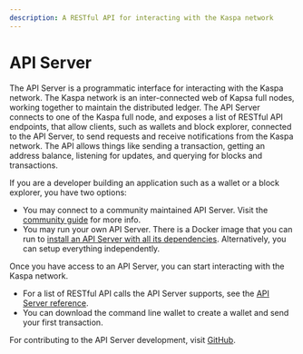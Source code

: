 ```yaml
---
description: A RESTful API for interacting with the Kaspa network
---
```


# API Server

The API Server is a programmatic interface for interacting with the Kaspa network. The Kaspa network is an inter-connected web of Kapsa full nodes, working together to maintain the distributed ledger. The API Server connects to one of the Kaspa full node, and exposes a list of RESTful API endpoints, that allow clients, such as wallets and block explorer, connected to the API Server, to send requests and receive notifications from the Kaspa network. The API allows things like sending a transaction, getting an address balance, listening for updates, and querying for blocks and transactions.

If you are a developer building an application such as a wallet or a block explorer, you have two options:

* You may connect to a community maintained API Server. Visit the [community guide](../../community/community-guide.md) for more info.
* You may run your own API Server. There is a Docker image that you can run to [install an API Server with all its dependencies](api-server-setup-using-docker.md). Alternatively, you can setup everything independently.

Once you have access to an API Server, you can start interacting with the Kaspa network.

* For a list of RESTful API calls the API Server supports, see the [API Server reference](./).
* You can download the command line wallet to create a wallet and send your first transaction.

For contributing to the API Server development, visit [GitHub](https://github.com/daglabs).

